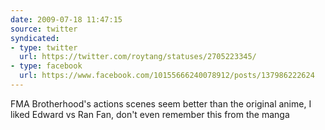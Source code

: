 ```yaml
---
date: 2009-07-18 11:47:15
source: twitter
syndicated:
- type: twitter
  url: https://twitter.com/roytang/statuses/2705223345/
- type: facebook
  url: https://www.facebook.com/10155666240078912/posts/137986222624
---
```


FMA Brotherhood's actions scenes seem better than the original anime, I liked Edward vs Ran Fan, don't even remember this from the manga